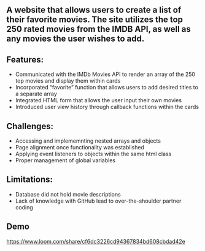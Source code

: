 ## A website that allows users to create a list of their favorite movies. The site utilizes the top 250 rated movies from the IMDB API, as well as any movies the user wishes to add.

## Features:
 - Communicated with the IMDb Movies API to render an array of the 250 top movies and display them within cards
 - Incorporated “favorite” function that allows users to add desired titles to a separate array
 - Integrated HTML form that allows the user input their own movies
 - Introduced user view history through callback functions within the cards



## Challenges:
  - Accessing and implememnting nested arrays and objects
  - Page alignment once functionality was established
  - Applying event listeners to objects within the same html class
  - Proper management of global variables

## Limitations:
  - Database did not hold movie descriptions
  - Lack of knowledge with GitHub lead to over-the-shoulder partner coding

## Demo
  https://www.loom.com/share/cf6dc3226cd94367834bd608cbdad42e






